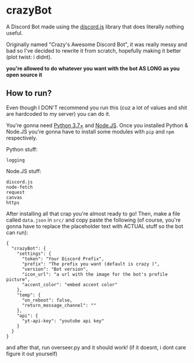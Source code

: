 # crazyBot

A Discord Bot made using the [discord.js](https://discord.js.org/) library that does literally nothing useful.

Originally named "Crazy's Awesome Discord Bot", it was really messy and bad so I've decided to rewrite it from scratch, hopefully making it better (plot twist: i didnt).

**you're allowed to do whatever you want with the bot AS LONG as you open source it**

## How to run?

Even though I DON'T recommend you run this (cuz a lot of values and shit are hardcoded to my server) you can do it.

You're gonna need [Python 3.7+](https://www.python.org/downloads/) and [Node.JS](https://nodejs.org/en/).
Once you installed Python & Node.JS you're gonna have to install some modules with `pip` and `npm` respectively.

Python stuff:
```
logging
```

Node.JS stuff:
```
discord.js
node-fetch
request
canvas
https
```

After installing all that crap you're almost ready to go!
Then, make a file called `data.json` in `src/` and copy paste the following (of course, you're gonna have to replace the placeholder text with ACTUAL stuff so the bot can run):
```
{
  "crazyBot": {
    "settings": {
      "token": "Your Discord Prefix",
      "prefix": "The prefix you want (default is crazy )",
      "version": "Bot version",
      "icon_url": "a url with the image for the bot's profile picture",
      "accent_color": "embed accent color"
    },
    "temp": {
      "on_reboot": false,
      "return_message_channel": ""
    },
    "api": {
      "yt-api-key": "youtube api key"
    }
  }
}
```

and after that, run overseer.py and it should work! (if it doesnt, i dont care figure it out yourself)
